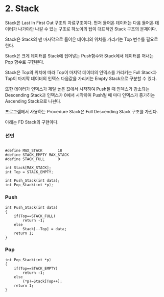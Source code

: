 # 2. Stack

Stack은 Last In First Out 구조의 자료구조이다. 먼저 들어온 데이터는 다음 들어온 데이터가 나가야만 나갈 수 있는 구조로 하노이의 탑이 대표적인 Stack 구조의 문제이다.

Stack은 Stack의 맨 마자막으로 들어온 데이터의 위치를 가리키는 Top 변수를 필요로 한다. 

Stack은 크게 데이터를 Stack에 집어넣는 Push함수와 Stack에서 데이터를 꺼내는 Pop 함수로 구현된다.

Stack은 Top의 위치에 따라 Top이 마지막 데이터의 인덱스를 가리키는 Full Stack과 Top이 마지막 데이터의 인덱스 다음값을 가리키는 Empty Stack으로 구분할 수 있다.

또한 데이터가 인덱스가 제일 높은 값에서 시작하여 Push될 때 인덱스가 감소되는 Descending Stack과 인덱스가 0에서 시작하여 Push될 때 마다 인덱스가 증가하는 Ascending Stack으로 나뉜다.

프로그램에서 사용하는 Procedure Stack은 Full Descending Stack 구조를 가진다.

아래는 FD Stack의 구현이다.

### 선언

```

#define MAX_STACK		10
#define STACK_EMPTY	MAX_STACK
#define STACK_FULL		0

int Stack[MAX_STACK];
int Top = STACK_EMPTY;

int Push_Stack(int data);
int Pop_Stack(int *p);
```

### Push
```
int Push_Stack(int data)
{
	if(Top==STACK_FULL)
		return -1;
	else
		Stack[--Top] = data;
	return 1;
}
```

### Pop
```
int Pop_Stack(int *p)
{
	if(Top==STACK_EMPTY)
		return -1;
	else
		(*p)=Stack[Top++];
	return 1;
}
```

